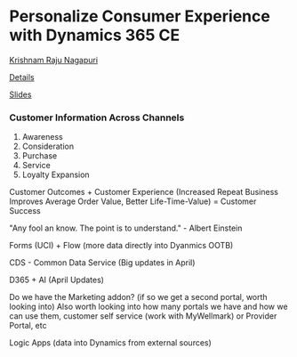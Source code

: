 # Personalize Consumer Experience with Dynamics 365 CE

[Krishnam Raju Nagapuri](https://www.eventscribe.com/2019/FOCUS/fsPopup.asp?Mode=presenterInfo&PresenterID=614500)

[Details](https://www.eventscribe.com/2019/FOCUS/fsPopup.asp?embedded=true&Mode=presInfo&PresentationID=516881)


[Slides](https://www.ugfocus.com/viewdocument/af25-personalize-consumer-experie?CommunityKey=2f610b94-8a90-456f-bcd1-25113d19a843&tab=librarydocuments)

### Customer Information Across Channels
1. Awareness
2. Consideration
3. Purchase
4. Service
5. Loyalty Expansion


Customer Outcomes + Customer Experience (Increased Repeat Business Improves Average Order Value, Better Life-Time-Value) = Customer Success

"Any fool an know. The point is to understand." - Albert Einstein

Forms (UCI) + Flow (more data directly into Dyanmics OOTB)

CDS - Common Data Service (Big updates in April)

D365 + AI (April Updates)

Do we have the Marketing addon? (if so we get a second portal, worth looking into)
Also worth looking into how many portals we have and how we can use them, customer self service (work with MyWellmark) or Provider Portal, etc

Logic Apps (data into Dynamics from external sources)